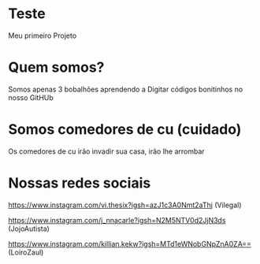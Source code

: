 # Teste
Meu primeiro Projeto


# Quem somos?
Somos apenas 3 bobalhões aprendendo a Digitar códigos bonitinhos no nosso GitHUb

# Somos comedores de cu (cuidado)

Os comedores de cu irão invadir sua casa, irão lhe arrombar

# Nossas redes sociais

https://www.instagram.com/vi.thesix?igsh=azJ1c3A0Nmt2aThj (Vilegal)

https://www.instagram.com/j_nnacarle?igsh=N2M5NTV0d2JjN3ds (JojoAutista)

https://www.instagram.com/killian.kekw?igsh=MTd1eWNobGNpZnA0ZA== (LoiroZaul)
